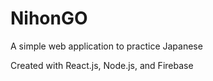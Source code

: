 # NihonGO

A simple web application to practice Japanese

Created with React.js, Node.js, and Firebase
